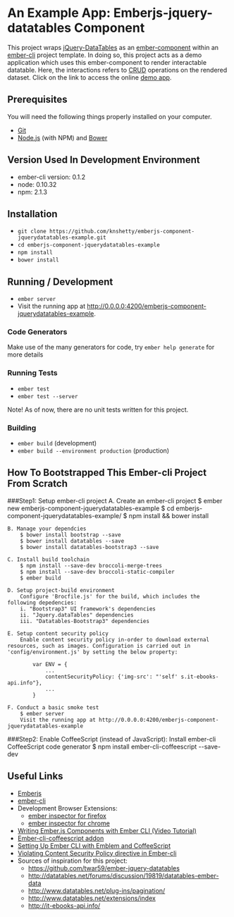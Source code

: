 # An Example App: Emberjs-jquery-datatables Component

This project wraps [jQuery-DataTables](http://www.datatables.net/) as an [ember-component](http://emberjs.com/api/classes/Ember.Component.html) within an [ember-cli](http://www.ember-cli.com/) project template. In doing so, this project acts as a demo application which uses this ember-component to render interactable datatable. Here, the interactions refers to [CRUD](https://en.wikipedia.org/wiki/Create,_read,_update_and_delete) operations on the rendered dataset. Click on the link to access the online [demo app](http://knshetty.github.io/emberjs-component-jquerydatatables-example/).

## Prerequisites

You will need the following things properly installed on your computer.

* [Git](http://git-scm.com/)
* [Node.js](http://nodejs.org/) (with NPM) and [Bower](http://bower.io/)

##  Version Used In Development Environment

 - ember-cli version: 0.1.2
 - node: 0.10.32
 - npm: 2.1.3

## Installation

* `git clone https://github.com/knshetty/emberjs-component-jquerydatatables-example.git`
* `cd emberjs-component-jquerydatatables-example`
* `npm install`
* `bower install`

## Running / Development

* `ember server`
*  Visit the running app at http://0.0.0.0:4200/emberjs-component-jquerydatatables-example.

### Code Generators

Make use of the many generators for code, try `ember help generate` for more details

### Running Tests

* `ember test`
* `ember test --server`

Note! As of now, there are no unit tests written for this project.

### Building

* `ember build` (development)
* `ember build --environment production` (production)

## How To Bootstrapped This Ember-cli Project From Scratch
###Step1: Setup ember-cli project
	A. Create an ember-cli project
		$ ember new emberjs-component-jquerydatatables-example
		$ cd emberjs-component-jquerydatatables-example/
		$ npm install && bower install

	B. Manage your dependcies
		$ bower install bootstrap --save
		$ bower install datatables --save
		$ bower install datatables-bootstrap3 --save

	C. Install build toolchain
		$ npm install --save-dev broccoli-merge-trees
		$ npm install --save-dev broccoli-static-compiler
		$ ember build

	D. Setup project-build environment
		Configure 'Brocfile.js' for the build, which includes the following depedencies:
		i. "Bootstrap3" UI framework's dependencies
		ii. "Jquery.dataTables" dependencies
		iii. "Datatables-Bootstrap3" dependencies

	E. Setup content security policy
		Enable content security policy in-order to download external resources, such as images. Configuration is carried out in 'config/environment.js' by setting the below property:

			var ENV = {
				...
				contentSecurityPolicy: {'img-src': "'self' s.it-ebooks-api.info"},
				...
			}

	F. Conduct a basic smoke test
		$ ember server
		Visit the running app at http://0.0.0.0:4200/emberjs-component-jquerydatatables-example

###Step2: Enable CoffeeScript (instead of JavaScript):
	Install ember-cli CoffeeScript code generator
		$ npm install ember-cli-coffeescript --save-dev

## Useful Links

* [Emberjs](http://emberjs.com/)
* [ember-cli](http://www.ember-cli.com/)
* Development Browser Extensions:
  * [ember inspector for firefox](https://addons.mozilla.org/en-US/firefox/addon/ember-inspector/)
  * [ember inspector for chrome](https://chrome.google.com/webstore/detail/ember-inspector/bmdblncegkenkacieihfhpjfppoconhi)
* [Writing Ember.js Components with Ember CLI (Video Tutorial)](http://www.youtube.com/watch?v=WVZXywVpP34&list=UUyoy-08PTHANh_7bcW0GpaA)
* [Ember-cli-coffeescript addon](https://github.com/kimroen/ember-cli-coffeescript)
* [Setting Up Ember CLI with Emblem and CoffeeScript](http://blogs.visoftinc.com/2014/07/24/setting-up-ember-cli-with-emblem-and-coffeescript/)
* [Violating Content Security Policy directive in Ember-cli](http://stackoverflow.com/questions/26192316/violating-content-security-policy-directive-after-ember-cli-0-0-47-upgrade)
* Sources of inspiration for this project:
  * https://github.com/twar59/ember-jquery-datatables
  * http://datatables.net/forums/discussion/19819/datatables-ember-data
  * http://www.datatables.net/plug-ins/pagination/
  * http://www.datatables.net/extensions/index
  * http://it-ebooks-api.info/
